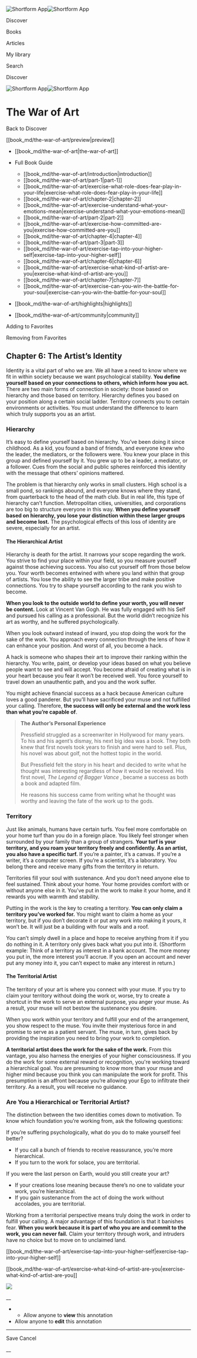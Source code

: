 ![Shortform App](/img/logo.36a2399e.svg)![Shortform App](/img/logo-dark.70c1b072.svg)

Discover

Books

Articles

My library

Search

Discover

![Shortform App](/img/logo.36a2399e.svg)![Shortform App](/img/logo-dark.70c1b072.svg)

# The War of Art

Back to Discover

[[book_md/the-war-of-art/preview|preview]]

  * [[book_md/the-war-of-art|the-war-of-art]]
  * Full Book Guide

    * [[book_md/the-war-of-art/introduction|introduction]]
    * [[book_md/the-war-of-art/part-1|part-1]]
    * [[book_md/the-war-of-art/exercise-what-role-does-fear-play-in-your-life|exercise-what-role-does-fear-play-in-your-life]]
    * [[book_md/the-war-of-art/chapter-2|chapter-2]]
    * [[book_md/the-war-of-art/exercise-understand-what-your-emotions-mean|exercise-understand-what-your-emotions-mean]]
    * [[book_md/the-war-of-art/part-2|part-2]]
    * [[book_md/the-war-of-art/exercise-how-committed-are-you|exercise-how-committed-are-you]]
    * [[book_md/the-war-of-art/chapter-4|chapter-4]]
    * [[book_md/the-war-of-art/part-3|part-3]]
    * [[book_md/the-war-of-art/exercise-tap-into-your-higher-self|exercise-tap-into-your-higher-self]]
    * [[book_md/the-war-of-art/chapter-6|chapter-6]]
    * [[book_md/the-war-of-art/exercise-what-kind-of-artist-are-you|exercise-what-kind-of-artist-are-you]]
    * [[book_md/the-war-of-art/chapter-7|chapter-7]]
    * [[book_md/the-war-of-art/exercise-can-you-win-the-battle-for-your-soul|exercise-can-you-win-the-battle-for-your-soul]]
  * [[book_md/the-war-of-art/highlights|highlights]]
  * [[book_md/the-war-of-art/community|community]]



Adding to Favorites 

Removing from Favorites 

## Chapter 6: The Artist’s Identity

Identity is a vital part of who we are. We all have a need to know where we fit in within society because we want psychological stability. **You define yourself based on your connections to others, which inform how you act.** There are two main forms of connection in society: those based on hierarchy and those based on territory. Hierarchy defines you based on your position along a certain social ladder. Territory connects you to certain environments or activities. You must understand the difference to learn which truly supports you as an artist.

### Hierarchy

It’s easy to define yourself based on hierarchy. You’ve been doing it since childhood. As a kid, you found a band of friends, and everyone knew who the leader, the mediators, or the followers were. You knew your place in this group and defined yourself by it. You grew up to be a leader, a mediator, or a follower. Cues from the social and public spheres reinforced this identity with the message that others’ opinions mattered.

The problem is that hierarchy only works in small clusters. High school is a small pond, so rankings abound, and everyone knows where they stand, from quarterback to the head of the math club. But in real life, this type of hierarchy can’t function. Metropolitan cities, universities, and corporations are too big to structure everyone in this way. **When you define yourself based on hierarchy, you lose your distinction within these larger groups and become lost.** The psychological effects of this loss of identity are severe, especially for an artist.

#### The Hierarchical Artist

Hierarchy is death for the artist. It narrows your scope regarding the work. You strive to find your place within your field, so you measure yourself against those achieving success. You also cut yourself off from those below you. Your worth becomes entwined with where you land within that group of artists. You lose the ability to see the larger tribe and make positive connections. You try to shape yourself according to the rank you wish to become.

**When you look to the outside world to define your worth, you will never be content.** Look at Vincent Van Gogh. He was fully engaged with his Self and pursued his calling as a professional. But the world didn’t recognize his art as worthy, and he suffered psychologically.

When you look outward instead of inward, you stop doing the work for the sake of the work. You approach every connection through the lens of how it can enhance your position. And worst of all, you become a hack.

A hack is someone who shapes their art to improve their ranking within the hierarchy. You write, paint, or develop your ideas based on what you believe people want to see and will accept. You become afraid of creating what is in your heart because you fear it won’t be received well. You force yourself to travel down an unauthentic path, and you and the work suffer.

You might achieve financial success as a hack because American culture loves a good panderer. But you’ll have sacrificed your muse and not fulfilled your calling. Therefore, **the success will only be external and the work less than what you’re capable of**.

> **The Author’s Personal Experience**
> 
> Pressfield struggled as a screenwriter in Hollywood for many years. To his and his agent’s dismay, his next big idea was a book. They both knew that first novels took years to finish and were hard to sell. Plus, his novel was about golf, not the hottest topic in the world.
> 
> But Pressfield felt the story in his heart and decided to write what he thought was interesting regardless of how it would be received. His first novel, _The Legend of Bagger Vance_ , became a success as both a book and adapted film.
> 
> He reasons his success came from writing what he thought was worthy and leaving the fate of the work up to the gods.

### Territory

Just like animals, humans have certain turfs. You feel more comfortable on your home turf than you do in a foreign place. You likely feel stronger when surrounded by your family than a group of strangers. **Your turf is your territory, and you roam your territory freely and confidently. As an artist, you also have a specific turf.** If you’re a painter, it’s a canvas. If you’re a writer, it’s a computer screen. If you’re a scientist, it’s a laboratory. You belong there and receive many gifts from the territory in return.

Territories fill your soul with sustenance. And you don’t need anyone else to feel sustained. Think about your home. Your home provides comfort with or without anyone else in it. You’ve put in the work to make it your home, and it rewards you with warmth and stability.

Putting in the work is the key to creating a territory. **You can only claim a territory you’ve worked for.** You might want to claim a home as your territory, but if you don’t decorate it or put any work into making it yours, it won’t be. It will just be a building with four walls and a roof.

You can’t simply dwell in a place and hope to receive anything from it if you do nothing in it. A territory only gives back what you put into it. (Shortform example: Think of a territory as interest in a bank account. The more money you put in, the more interest you’ll accrue. If you open an account and never put any money into it, you can’t expect to make any interest in return.)

#### The Territorial Artist

The territory of your art is where you connect with your muse. If you try to claim your territory without doing the work or, worse, try to create a shortcut in the work to serve an external purpose, you anger your muse. As a result, your muse will not bestow the sustenance you desire.

When you work within your territory and fulfill your end of the arrangement, you show respect to the muse. You invite their mysterious force in and promise to serve as a patient servant. The muse, in turn, gives back by providing the inspiration you need to bring your work to completion.

**A territorial artist does the work for the sake of the work.** From this vantage, you also harness the energies of your higher consciousness. If you do the work for some external reward or recognition, you're working toward a hierarchical goal. You are presuming to know more than your muse and higher mind because you think you can manipulate the work for profit. This presumption is an affront because you’re allowing your Ego to infiltrate their territory. As a result, you will receive no guidance.

### Are You a Hierarchical or Territorial Artist?

The distinction between the two identities comes down to motivation. To know which foundation you’re working from, ask the following questions:

If you’re suffering psychologically, what do you do to make yourself feel better?

  * If you call a bunch of friends to receive reassurance, you’re more hierarchical. 
  * If you turn to the work for solace, you are territorial. 



If you were the last person on Earth, would you still create your art?

  * If your creations lose meaning because there’s no one to validate your work, you’re hierarchical.
  * If you gain sustenance from the act of doing the work without accolades, you are territorial. 



Working from a territorial perspective means truly doing the work in order to fulfill your calling. A major advantage of this foundation is that it banishes fear. **When you work because it is part of who you are and commit to the work, you can never fail.** Claim your territory through work, and intruders have no choice but to move on to unclaimed land.

[[book_md/the-war-of-art/exercise-tap-into-your-higher-self|exercise-tap-into-your-higher-self]]

[[book_md/the-war-of-art/exercise-what-kind-of-artist-are-you|exercise-what-kind-of-artist-are-you]]

![](https://bat.bing.com/action/0?ti=56018282&Ver=2&mid=8638d3a3-6f46-47d8-b71e-4cb427204781&sid=48a964a0642711eeb2d9b36fc717f5e2&vid=48a9a1e0642711eebeaf23361361f0d4&vids=0&msclkid=N&pi=0&lg=en-US&sw=800&sh=600&sc=24&nwd=1&tl=Shortform%20%7C%20Book&p=https%3A%2F%2Fwww.shortform.com%2Fapp%2Fbook%2Fthe-war-of-art%2Fchapter-6&r=&lt=1102&evt=pageLoad&sv=1&rn=210498)

__

  *   * Allow anyone to **view** this annotation
  * Allow anyone to **edit** this annotation



* * *

Save Cancel

__



